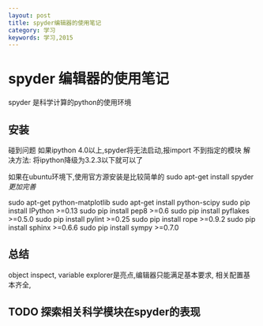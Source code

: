 ```yaml
---
layout: post
title: spyder编辑器的使用笔记
category: 学习
keywords: 学习,2015
---
```


# spyder 编辑器的使用笔记
spyder 是科学计算的python的使用环境

## 安装
碰到问题
如果ipython 4.0以上,spyder将无法启动,报import 不到指定的模块
解决方法:
将ipython降级为3.2.3以下就可以了

如果在ubuntu环境下,使用官方源安装是比较简单的
sudo apt-get install spyder
*更加完善*

sudo apt-get python-matplotlib
sudo apt-get install python-scipy
sudo pip install IPython >=0.13
sudo pip install pep8 >=0.6
sudo pip install pyflakes >=0.5.0
sudo pip install pylint >=0.25
sudo pip install rope >=0.9.2
sudo pip install sphinx >=0.6.6
sudo pip install sympy >=0.7.0

## 总结

object inspect, variable explorer是亮点,编辑器只能满足基本要求,
相关配置基本齐全,

## TODO 探索相关科学模块在spyder的表现
